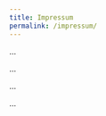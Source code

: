 ```yaml
---
title: Impressum
permalink: /impressum/
---
```


<p>
  ...
</p>

<p>
  ...
</p>

<p>
  ...
</p>

<p>
  ...
</p>
